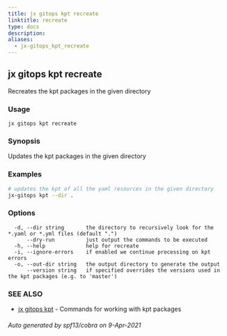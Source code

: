 ```yaml
---
title: jx gitops kpt recreate
linktitle: recreate
type: docs
description: 
aliases:
  - jx-gitops_kpt_recreate
---
```


## jx gitops kpt recreate

Recreates the kpt packages in the given directory

### Usage

```
jx gitops kpt recreate
```

### Synopsis

Updates the kpt packages in the given directory

### Examples

  ```bash
  # updates the kpt of all the yaml resources in the given directory
  jx-gitops kpt --dir .

  ```
### Options

```
  -d, --dir string       the directory to recursively look for the *.yaml or *.yml files (default ".")
      --dry-run          just output the commands to be executed
  -h, --help             help for recreate
  -i, --ignore-errors    if enabled we continue processing on kpt errors
  -o, --out-dir string   the output directory to generate the output
      --version string   if specified overrides the versions used in the kpt packages (e.g. to 'master')
```

### SEE ALSO

* [jx gitops kpt](..)	 - Commands for working with kpt packages

###### Auto generated by spf13/cobra on 9-Apr-2021
